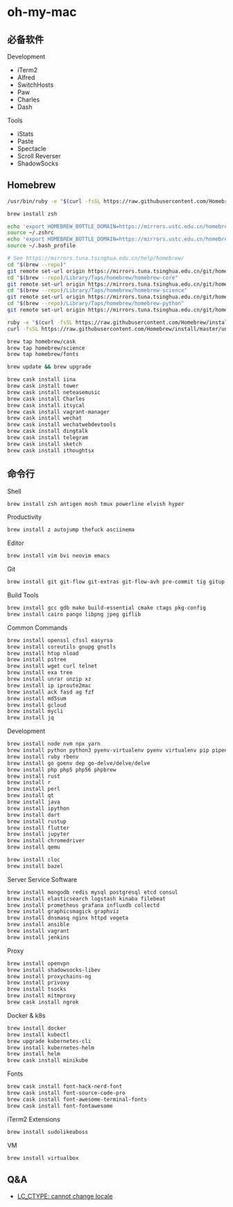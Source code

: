# oh-my-mac

## 必备软件

Development

* iTerm2
* Alfred
* SwitchHosts
* Paw
* Charles
* Dash

Tools

* iStats
* Paste
* Spectacle
* Scroll Reverser
* ShadowSocks

## Homebrew

```sh
/usr/bin/ruby -e "$(curl -fsSL https://raw.githubusercontent.com/Homebrew/install/master/install)"
```

```sh
brew install zsh
```

```sh
echo 'export HOMEBREW_BOTTLE_DOMAIN=https://mirrors.ustc.edu.cn/homebrew-bottles' >> ~/.zshrc
source ~/.zshrc
echo 'export HOMEBREW_BOTTLE_DOMAIN=https://mirrors.ustc.edu.cn/homebrew-bottles' >> ~/.bash_profile
source ~/.bash_profile
```

```sh
# See https://mirrors.tuna.tsinghua.edu.cn/help/homebrew/
cd "$(brew --repo)"
git remote set-url origin https://mirrors.tuna.tsinghua.edu.cn/git/homebrew/brew.git
cd "$(brew --repo)/Library/Taps/homebrew/homebrew-core"
git remote set-url origin https://mirrors.tuna.tsinghua.edu.cn/git/homebrew/homebrew-core.git
cd "$(brew --repo)/Library/Taps/homebrew/homebrew-science"
git remote set-url origin https://mirrors.tuna.tsinghua.edu.cn/git/homebrew/homebrew-science.git
cd "$(brew --repo)/Library/Taps/homebrew/homebrew-python"
git remote set-url origin https://mirrors.tuna.tsinghua.edu.cn/git/homebrew/homebrew-python.git
```

```sh
ruby -e "$(curl -fsSL https://raw.githubusercontent.com/Homebrew/install/master/uninstall)"
curl -fsSL https://raw.githubusercontent.com/Homebrew/install/master/uninstall
```

```sh
brew tap homebrew/cask
brew tap homebrew/science
brew tap homebrew/fonts
```

```sh
brew update && brew upgrade
```

```sh
brew cask install iina
brew cask install tower
brew cask install neteasemusic
brew cask install Charles
brew cask install itsycal
brew cask install vagrant-manager
brew cask install wechat
brew cask install wechatwebdevtools
brew cask install dingtalk
brew cask install telegram
brew cask install sketch
brew cask install ithoughtsx
```

## 命令行

Shell

```sh
brew install zsh antigen mosh tmux powerline elvish hyper
```

Productivity

```sh
brew install z autojump thefuck asciinema
```

Editor

```sh
brew install vim bvi neovim emacs
```

Git

```sh
brew install git git-flow git-extras git-flow-avh pre-commit tig gitup
```

Build Tools

```sh
brew install gcc gdb make build-essential cmake ctags pkg-config
brew install cairo pango libpng jpeg giflib
```

Common Commands

```sh
brew install openssl cfssl easyrsa
brew install coreutils gnupg gnutls
brew install htop nload
brew install pstree
brew install wget curl telnet
brew install exa tree
brew install unrar unzip xz
brew install ip iproute2mac
brew install ack fasd ag fzf
brew install md5sum
brew install gcloud
brew install mycli
brew install jq
```

Development

```sh
brew install node nvm npx yarn
brew install python python3 pyenv-virtualenv pyenv virtualenv pip pipenv
brew install ruby rbenv
brew install go goenv dep go-delve/delve/delve
brew install php php5 php56 phpbrew
brew install rust
brew install r
brew install perl
brew install qt
brew install java
brew install ipython
brew install dart
brew install rustup
brew install flutter
brew install jupyter
brew install chromedriver
brew install qemu
```

```sh
brew install cloc
brew install bazel
```

Server Service Software

```sh
brew install mongodb redis mysql postgresql etcd consul
brew install elasticsearch logstash kinaba filebeat
brew install prometheus grafana influxdb collectd
brew install graphicsmagick graphviz
brew install dnsmasq nginx httpd vegeta
brew install ansible
brew install vagrant
brew install jenkins
```

Proxy

```sh
brew install openvpn
brew install shadowsocks-libev
brew install proxychains-ng
brew install privoxy
brew install tsocks
brew install mitmproxy
brew cask install ngrok
```

Docker & k8s

```sh
brew install docker
brew install kubectl
brew upgrade kubernetes-cli
brew install kubernetes-helm
brew install helm
brew cask install minikube
```

Fonts

```sh
brew cask install font-hack-nerd-font
brew cask install font-source-code-pro
brew cask install font-awesome-terminal-fonts
brew cask install font-fontawesome
```

iTerm2 Extensions

```sh
brew install sudolikeaboss
```

VM

```sh
brew install virtualbox
```

## Q&A

* [LC_CTYPE: cannot change locale](https://www.jianshu.com/p/2b24861be987)
